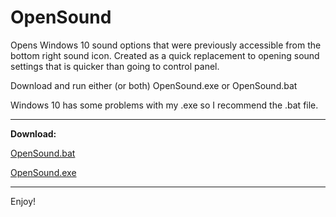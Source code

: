 # OpenSound
Opens Windows 10 sound options that were previously accessible from the bottom right sound icon.
Created as a quick replacement to opening sound settings that is quicker than going to control panel.

Download and run either (or both) OpenSound.exe or OpenSound.bat

Windows 10 has some problems with my .exe so I recommend the .bat file.

<hr>

<strong>Download:</strong>

<a href="https://github.com/YeloPartyHat/OpenSound/raw/master/OpenSound.bat" download> OpenSound.bat </a>

<a href="https://github.com/YeloPartyHat/OpenSound/raw/master/OpenSound.exe" download> OpenSound.exe </a>

<hr>

Enjoy!
